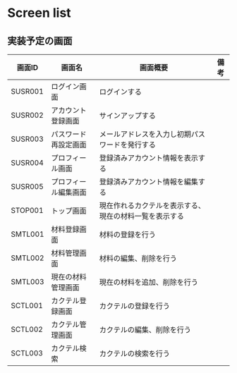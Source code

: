 # Screen list

## 実装予定の画面
|画面ID|画面名|画面概要|備考|
|---|---|---|---|
|SUSR001|ログイン画面|ログインする||
|SUSR002|アカウント登録画面|サインアップする||
|SUSR003|パスワード再設定画面|メールアドレスを入力し初期パスワードを発行する||
|SUSR004|プロフィール画面|登録済みアカウント情報を表示する||
|SUSR005|プロフィール編集画面|登録済みアカウント情報を編集する|||
|STOP001|トップ画面|現在作れるカクテルを表示する、現在の材料一覧を表示する||
|SMTL001|材料登録画面|材料の登録を行う||
|SMTL002|材料管理画面|材料の編集、削除を行う||
|SMTL003|現在の材料管理画面|現在の材料を追加、削除を行う||
|SCTL001|カクテル登録画面|カクテルの登録を行う||
|SCTL002|カクテル管理画面|カクテルの編集、削除を行う||
|SCTL003|カクテル検索|カクテルの検索を行う||